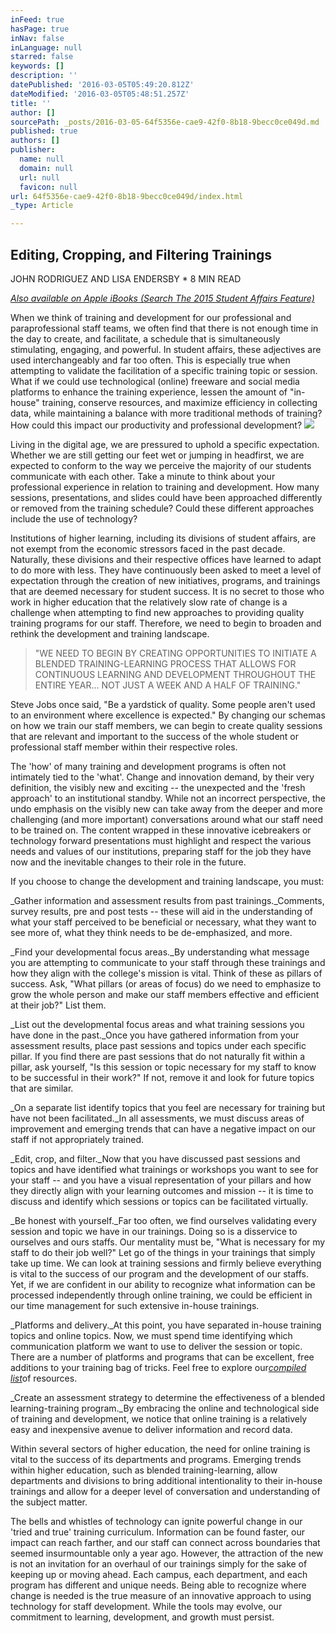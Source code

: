 ```yaml
---
inFeed: true
hasPage: true
inNav: false
inLanguage: null
starred: false
keywords: []
description: ''
datePublished: '2016-03-05T05:49:20.812Z'
dateModified: '2016-03-05T05:48:51.257Z'
title: ''
author: []
sourcePath: _posts/2016-03-05-64f5356e-cae9-42f0-8b18-9becc0ce049d.md
published: true
authors: []
publisher:
  name: null
  domain: null
  url: null
  favicon: null
url: 64f5356e-cae9-42f0-8b18-9becc0ce049d/index.html
_type: Article

---
```

## Editing, Cropping, and Filtering Trainings

JOHN RODRIGUEZ AND LISA ENDERSBY        \* 8 MIN READ

_[Also available on Apple iBooks (Search The 2015 Student Affairs Feature)][0]_

When we think of training and development for our professional and paraprofessional staff teams, we often find that there is not enough time in the day to create, and facilitate, a schedule that is simultaneously stimulating, engaging, and powerful. In student affairs, these adjectives are used interchangeably and far too often. This is especially true when attempting to validate the facilitation of a specific training topic or session. What if we could use technological (online) freeware and social media platforms to enhance the training experience, lessen the amount of "in-house" training, conserve resources, and maximize efficiency in collecting data, while maintaining a balance with more traditional methods of training? How could this impact our productivity and professional development?
![](https://the-grid-user-content.s3-us-west-2.amazonaws.com/2bad5d3b-1f91-4689-aba0-91e8a4f811cf.jpg)

Living in the digital age, we are pressured to uphold a specific expectation. Whether we are still getting our feet wet or jumping in headfirst, we are expected to conform to the way we perceive the majority of our students communicate with each other. Take a minute to think about your professional experience in relation to training and development. How many sessions, presentations, and slides could have been approached differently or removed from the training schedule? Could these different approaches include the use of technology?

Institutions of higher learning, including its divisions of student affairs, are not exempt from the economic stressors faced in the past decade. Naturally, these divisions and their respective offices have learned to adapt to do more with less. They have continuously been asked to meet a level of expectation through the creation of new initiatives, programs, and trainings that are deemed necessary for student success. It is no secret to those who work in higher education that the relatively slow rate of change is a challenge when attempting to find new approaches to providing quality training programs for our staff. Therefore, we need to begin to broaden and rethink the development and training landscape.

> "WE NEED TO BEGIN BY CREATING OPPORTUNITIES TO INITIATE A BLENDED TRAINING-LEARNING PROCESS THAT ALLOWS FOR CONTINUOUS LEARNING AND DEVELOPMENT THROUGHOUT THE ENTIRE YEAR... NOT JUST A WEEK AND A HALF OF TRAINING."

Steve Jobs once said, "Be a yardstick of quality. Some people aren't used to an environment where excellence is expected." By changing our schemas on how we train our staff members, we can begin to create quality sessions that are relevant and important to the success of the whole student or professional staff member within their respective roles.

The 'how' of many training and development programs is often not intimately tied to the 'what'. Change and innovation demand, by their very definition, the visibly new and exciting -- the unexpected and the 'fresh approach' to an institutional standby. While not an incorrect perspective, the undo emphasis on the visibly new can take away from the deeper and more challenging (and more important) conversations around what our staff need to be trained on. The content wrapped in these innovative icebreakers or technology forward presentations must highlight and respect the various needs and values of our institutions, preparing staff for the job they have now and the inevitable changes to their role in the future.

If you choose to change the development and training landscape, you must:

_Gather information and assessment results from past trainings._Comments, survey results, pre and post tests -- these will aid in the understanding of what your staff perceived to be beneficial or necessary, what they want to see more of, what they think needs to be de-emphasized, and more.

_Find your developmental focus areas._By understanding what message you are attempting to communicate to your staff through these trainings and how they align with the college's mission is vital. Think of these as pillars of success. Ask, "What pillars (or areas of focus) do we need to emphasize to grow the whole person and make our staff members effective and efficient at their job?" List them.

_List out the developmental focus areas and what training sessions you have done in the past._Once you have gathered information from your assessment results, place past sessions and topics under each specific pillar. If you find there are past sessions that do not naturally fit within a pillar, ask yourself, "Is this session or topic necessary for my staff to know to be successful in their work?" If not, remove it and look for future topics that are similar.

_On a separate list identify topics that you feel are necessary for training but have not been facilitated._In all assessments, we must discuss areas of improvement and emerging trends that can have a negative impact on our staff if not appropriately trained.

_Edit, crop, and filter._Now that you have discussed past sessions and topics and have identified what trainings or workshops you want to see for your staff -- and you have a visual representation of your pillars and how they directly align with your learning outcomes and mission -- it is time to discuss and identify which sessions or topics can be facilitated virtually.

_Be honest with yourself._Far too often, we find ourselves validating every session and topic we have in our trainings. Doing so is a disservice to ourselves and ours staffs. Our mentality must be, "What is necessary for my staff to do their job well?" Let go of the things in your trainings that simply take up time. We can look at training sessions and firmly believe everything is vital to the success of our program and the development of our staffs. Yet, if we are confident in our ability to recognize what information can be processed independently through online training, we could be efficient in our time management for such extensive in-house trainings.

_Platforms and delivery._At this point, you have separated in-house training topics and online topics. Now, we must spend time identifying which communication platform we want to use to deliver the session or topic. There are a number of platforms and programs that can be excellent, free additions to your training bag of tricks. Feel free to explore our[_compiled list_][1]of resources.

_Create an assessment strategy to determine the effectiveness of a blended learning-training program._By embracing the online and technological side of training and development, we notice that online training is a relatively easy and inexpensive avenue to deliver information and record data.

Within several sectors of higher education, the need for online training is vital to the success of its departments and programs. Emerging trends within higher education, such as blended training-learning, allow departments and divisions to bring additional intentionality to their in-house trainings and allow for a deeper level of conversation and understanding of the subject matter.

The bells and whistles of technology can ignite powerful change in our 'tried and true' training curriculum. Information can be found faster, our impact can reach farther, and our staff can connect across boundaries that seemed insurmountable only a year ago. However, the attraction of the new is not an invitation for an overhaul of our trainings simply for the sake of keeping up or moving ahead. Each campus, each department, and each program has different and unique needs. Being able to recognize where change is needed is the true measure of an innovative approach to using technology for staff development. While the tools may evolve, our commitment to learning, development, and growth must persist.

[0]: http://studentaffairsfeature.com/wp-content/uploads/2015/02/The-2015-Student-Affairs-Feature.pdf
[1]: https://docs.google.com/file/d/0Bweyf2jMAzeQVTVicU1MNlpLejg/edit "List of Resources for Student Affairs Training"